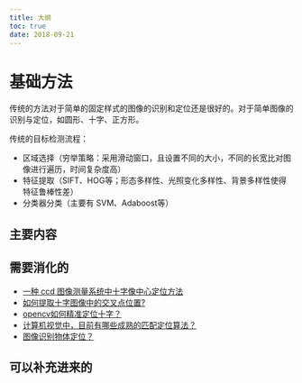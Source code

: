 ```yaml
---
title: 大纲
toc: true
date: 2018-09-21
---
```

# 基础方法

传统的方法对于简单的固定样式的图像的识别和定位还是很好的。对于简单图像的识别与定位，如圆形、十字、正方形。

传统的目标检测流程：


- 区域选择（穷举策略：采用滑动窗口，且设置不同的大小，不同的长宽比对图像进行遍历，时间复杂度高）
- 特征提取（SIFT、HOG等；形态多样性、光照变化多样性、背景多样性使得特征鲁棒性差）
- 分类器分类（主要有 SVM、Adaboost等）


## 主要内容





## 需要消化的

- [一种 ccd 图像测量系统中十字像中心定位方法](https://patents.google.com/patent/CN105160644A/zh)
- [如何提取十字图像中的交叉点位置? ](https://bbs.csdn.net/topics/300102634)
- [opencv如何精准定位十字？](https://www.zhihu.com/question/67545797)
- [计算机视觉中，目前有哪些成熟的匹配定位算法？](https://www.zhihu.com/question/39513724)
- [图像识别物体定位？](https://www.zhihu.com/question/35599739)


## 可以补充进来的
